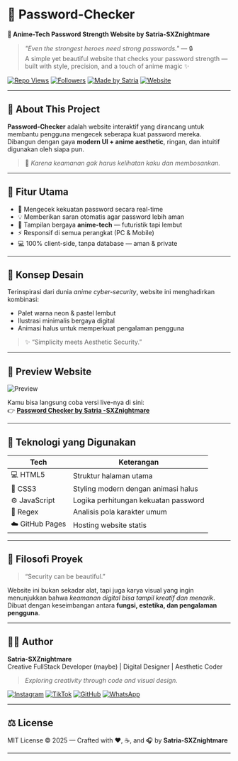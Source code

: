 # 🔐 Password-Checker  
**🌸 Anime-Tech Password Strength Website by Satria-SXZnightmare**

> *"Even the strongest heroes need strong passwords."* — 🔒  
A simple yet beautiful website that checks your password strength — built with style, precision, and a touch of anime magic ✨

[![Repo Views](https://komarev.com/ghpvc/?username=shadow23734&label=Repo%20Views&color=ff69b4&style=flat-square)](https://github.com/shadow23734)
[![Followers](https://img.shields.io/github/followers/shadow23734?label=Followers&style=social)](https://github.com/shadow23734)
[![Made by Satria](https://img.shields.io/badge/Made%20by-Satria%20--SXZnightmare-ff66cc?style=flat-square)](https://github.com/shadow23734)
[![Website](https://img.shields.io/badge/Live%20Demo-Password%20Checker-blueviolet?style=flat-square)](https://shadow23734.github.io/Password-Checker)

---

## 🌟 About This Project
**Password-Checker** adalah website interaktif yang dirancang untuk membantu pengguna mengecek seberapa kuat password mereka.  
Dibangun dengan gaya **modern UI + anime aesthetic**, ringan, dan intuitif digunakan oleh siapa pun.

> 🌸 *Karena keamanan gak harus kelihatan kaku dan membosankan.*

---

## 💫 Fitur Utama
- 🔎 Mengecek kekuatan password secara real-time  
- 💡 Memberikan saran otomatis agar password lebih aman  
- 🎨 Tampilan bergaya **anime-tech** — futuristik tapi lembut  
- ⚡ Responsif di semua perangkat (PC & Mobile)  
- 💻 100% client-side, tanpa database — aman & private  

---

## 🧠 Konsep Desain
Terinspirasi dari dunia *anime cyber-security*, website ini menghadirkan kombinasi:
- Palet warna neon & pastel lembut  
- Ilustrasi minimalis bergaya digital  
- Animasi halus untuk memperkuat pengalaman pengguna  

> ✨ “Simplicity meets Aesthetic Security.”

---

## 🌈 Preview Website
![Preview](https://qu.ax/racUw.jpg)

Kamu bisa langsung coba versi live-nya di sini:  
👉 **[Password Checker by Satria -SXZnightmare](https://github.com/shadow23734/Password-Checker)**  

---

## 🧩 Teknologi yang Digunakan
| Tech | Keterangan |
|------|-------------|
| 💻 HTML5 | Struktur halaman utama |
| 🎨 CSS3 | Styling modern dengan animasi halus |
| ⚙️ JavaScript | Logika perhitungan kekuatan password |
| 🧠 Regex | Analisis pola karakter umum |
| ☁️ GitHub Pages | Hosting website statis |

---

## 💬 Filosofi Proyek
> “Security can be beautiful.”  

Website ini bukan sekadar alat, tapi juga karya visual yang ingin menunjukkan bahwa *keamanan digital bisa tampil kreatif dan menarik*.  
Dibuat dengan keseimbangan antara **fungsi, estetika, dan pengalaman pengguna**.

---

## 👨‍💻 Author
**Satria-SXZnightmare**  
Creative FullStack Developer (maybe) | Digital Designer | Aesthetic Coder  

> *Exploring creativity through code and visual design.*

[![Instagram](https://img.shields.io/badge/Instagram-@surpy_ten-E4405F?style=for-the-badge&logo=instagram&logoColor=white)](https://instagram.com/surpy_ten)
[![TikTok](https://img.shields.io/badge/TikTok-@_satriax96z_-000000?style=for-the-badge&logo=tiktok&logoColor=white)](https://tiktok.com/@_satriax96z_)
[![GitHub](https://img.shields.io/badge/GitHub-shadow23734-181717?style=for-the-badge&logo=github&logoColor=white)](https://github.com/shadow23734)
[![WhatsApp](https://img.shields.io/badge/WhatsApp-25D366?style=for-the-badge&logo=whatsapp&logoColor=white)](https://wa.me/6281398961382)

---

## ⚖️ License
MIT License © 2025 — Crafted with ❤️, ☕, and 🎧 by **Satria-SXZnightmare**

---
